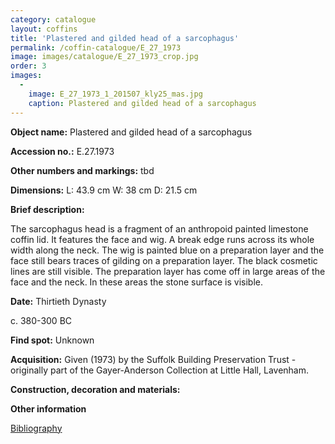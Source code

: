 ```yaml
---
category: catalogue
layout: coffins
title: 'Plastered and gilded head of a sarcophagus'
permalink: /coffin-catalogue/E_27_1973
image: images/catalogue/E_27_1973_crop.jpg
order: 3
images: 
  -
    image: E_27_1973_1_201507_kly25_mas.jpg
    caption: Plastered and gilded head of a sarcophagus
---
```


**Object name:** 
Plastered and gilded head of a sarcophagus 

**Accession no.:** 
E.27.1973

**Other numbers and markings:**
tbd

**Dimensions:** 
L: 43.9 cm
W: 38 cm
D: 21.5 cm

**Brief description:** 

The sarcophagus head is a fragment of an anthropoid painted limestone coffin lid. 
It features the face and wig.
A break edge runs across its whole width along the neck.
The wig is painted blue on a preparation layer and the face still bears traces of gilding on a preparation layer. 
The black cosmetic lines are still visible.
The preparation layer has come off in large areas of the face and the neck. In these areas the stone surface is visible.

**Date:**
Thirtieth Dynasty

c. 380-300 BC

**Find spot:**
Unknown

**Acquisition:**
Given (1973) by the Suffolk Building Preservation Trust - originally part of the Gayer-Anderson Collection at Little Hall, Lavenham.

**Construction, decoration and materials:**

**Other information**

[Bibliography](/catalogue_extras/E_27_1973_bibliography)

